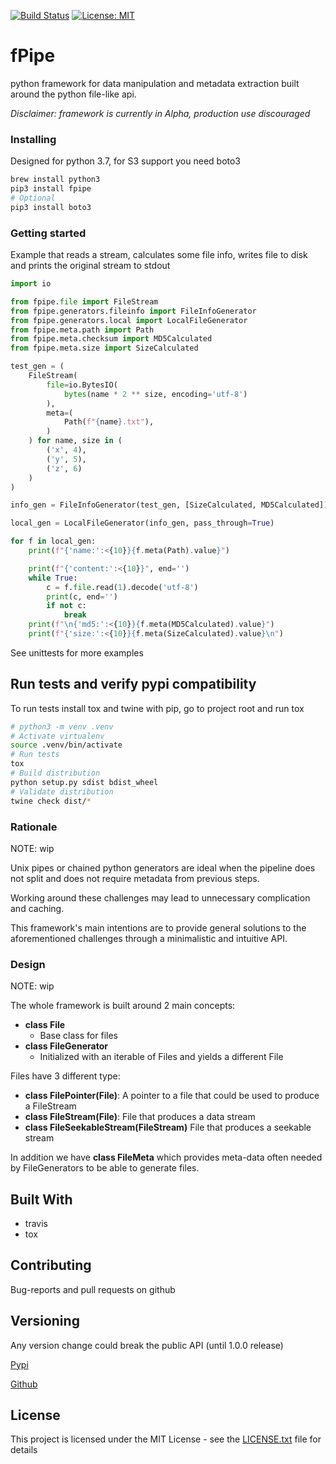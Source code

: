 [![Build Status](https://api.travis-ci.org/vkvam/fpipe.svg?branch=master)](https://travis-ci.org/vkvam/fpipe)
[![License: MIT](https://img.shields.io/badge/License-MIT-yellow.svg)](https://opensource.org/licenses/MIT)


# fPipe

python framework for data manipulation and metadata extraction built around the python file-like api.

*Disclaimer: framework is currently in Alpha, production use discouraged*


### Installing

Designed for python 3.7, for S3 support you need boto3

```bash
brew install python3
pip3 install fpipe
# Optional
pip3 install boto3
```

### Getting started

Example that reads a stream, calculates some file info, writes file to disk and prints the original stream to stdout
```python
import io

from fpipe.file import FileStream
from fpipe.generators.fileinfo import FileInfoGenerator
from fpipe.generators.local import LocalFileGenerator
from fpipe.meta.path import Path
from fpipe.meta.checksum import MD5Calculated
from fpipe.meta.size import SizeCalculated

test_gen = (
    FileStream(
        file=io.BytesIO(
            bytes(name * 2 ** size, encoding='utf-8')
        ),
        meta=(
            Path(f"{name}.txt"),
        )
    ) for name, size in (
        ('x', 4),
        ('y', 5),
        ('z', 6)
    )
)

info_gen = FileInfoGenerator(test_gen, [SizeCalculated, MD5Calculated])

local_gen = LocalFileGenerator(info_gen, pass_through=True)

for f in local_gen:
    print(f"{'name:':<{10}}{f.meta(Path).value}")

    print(f"{'content:':<{10}}", end='')
    while True:
        c = f.file.read(1).decode('utf-8')
        print(c, end='')
        if not c:
            break
    print(f"\n{'md5:':<{10}}{f.meta(MD5Calculated).value}")
    print(f"{'size:':<{10}}{f.meta(SizeCalculated).value}\n")
```

See unittests for more examples

## Run tests and verify pypi compatibility 

To run tests install tox and twine with pip, go to project root and run tox
```bash
# python3 -m venv .venv
# Activate virtualenv
source .venv/bin/activate
# Run tests
tox
# Build distribution
python setup.py sdist bdist_wheel
# Validate distribution
twine check dist/*
```


### Rationale
NOTE: wip

Unix pipes or chained python generators are ideal when the pipeline does not split and does not require metadata from previous steps.

Working around these challenges may lead to unnecessary complication and caching.

This framework's main intentions are to provide general solutions to the aforementioned challenges through a minimalistic and intuitive API. 



### Design
NOTE: wip

The whole framework is built around 2 main concepts:
- **class File**
    - Base class for files
- **class FileGenerator**
    - Initialized with an iterable of Files and yields a different File 

Files have 3 different type:
- **class FilePointer(File)**: A pointer to a file that could be used to produce a FileStream
- **class FileStream(File)**: File that produces a data stream
- **class FileSeekableStream(FileStream)** File that produces a seekable stream
 
In addition we have **class FileMeta** which provides meta-data often needed by FileGenerators to be able to generate files.  

## Built With

* travis
* tox

## Contributing

Bug-reports and pull requests on github  

## Versioning
Any version change could break the public API (until 1.0.0 release)
 

[Pypi](https://pypi.org/project/fpipe/#history)

[Github](https://github.com/vkvam/fpipe/releases)

## License
    
This project is licensed under the MIT License - see the [LICENSE.txt](https://github.com/vkvam/fpipe/blob/master/LICENSE.txt) file for details